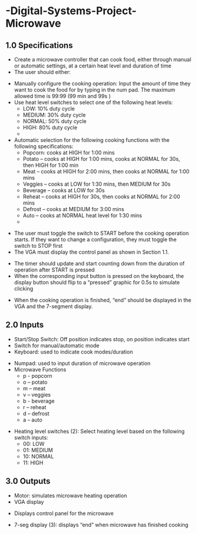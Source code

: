 # -Digital-Systems-Project-Microwave

## 1.0 Specifications
+	Create a microwave controller that can cook food, either through manual or automatic settings, at a certain heat level and duration of time
+	The user should either:
  
  - Manually configure the cooking operation: Input the amount of time they want to cook the food for by typing in the num pad. The maximum allowed time is 99:99 (99 min and 99s )
  - Use heat level switches to select one of the following heat levels:
    - LOW: 10% duty cycle
    - MEDIUM: 30% duty cycle
    - NORMAL: 50% duty cycle
    - HIGH: 80% duty cycle
    - 
  - Automatic selection for the following cooking functions with the following specifications:
    - Popcorn: cooks at HIGH for 1:00 mins
    - Potato – cooks at HIGH for 1:00 mins, cooks at NORMAL for 30s, then HIGH for 1:00 min
    - Meat – cooks at HIGH for 2:00 mins, then cooks at NORMAL for 1:00 mins
    - Veggies – cooks at LOW for 1:30 mins, then MEDIUM for 30s
    - Beverage – cooks at LOW for 30s
    - Reheat – cooks at HIGH for 30s, then cooks at NORMAL for 2:00 mins
    - Defrost – cooks at MEDIUM for 3:00 mins
    - Auto – cooks at NORMAL heat level for 1:30 mins
    - 
+	The user must toggle the switch to START before the cooking operation starts. If they want to change a configuration, they must toggle the switch to STOP first
+	The VGA must display the control panel as shown in Section 1.1. 
   - The timer should update and start counting down from the duration of operation after START is pressed
   - When the corresponding input button is pressed on the keyboard, the display button should flip to a “pressed” graphic for 0.5s to simulate clicking
+	When the cooking operation is finished, “end” should be displayed in the VGA and the 7-segment display.
  
## 2.0  Inputs
+	Start/Stop Switch: Off position indicates stop, on position indicates start
+	Switch for manual/automatic mode
+	Keyboard: used to indicate cook modes/duration
  - Numpad: used to input duration of microwave operation
  - Microwave Functions
    - p - popcorn
    - o – potato
    - m – meat
    - v – veggies 
    - b - beverage
    - r – reheat
    - d – defrost
    - a – auto
+ Heating level switches (2): Select heating level based on the following switch inputs:
  - 00: LOW
  - 01: MEDIUM
  - 10: NORMAL
  - 11: HIGH
    
## 3.0 Outputs
+	Motor: simulates microwave heating operation
+	VGA display
  - Displays control panel for the microwave
+	7-seg display (3): displays “end” when microwave has finished cooking
